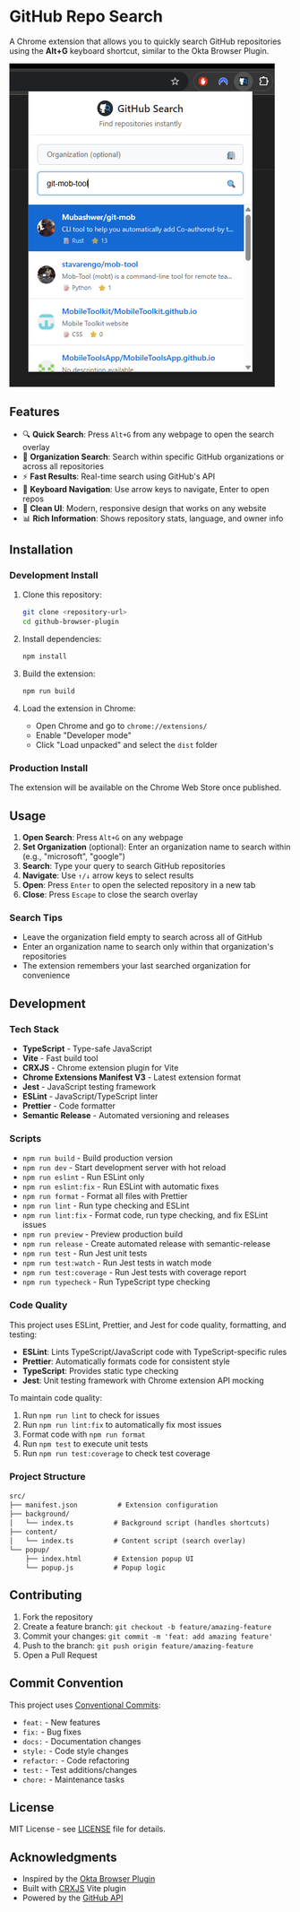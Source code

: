 # GitHub Repo Search

A Chrome extension that allows you to quickly search GitHub repositories using the **Alt+G** keyboard shortcut, similar to the Okta Browser Plugin.

![Image displaying the GitHub Repo Search extension popup](popup-screenshot.png)

## Features

- 🔍 **Quick Search**: Press `Alt+G` from any webpage to open the search overlay
- 🏢 **Organization Search**: Search within specific GitHub organizations or across all repositories
- ⚡ **Fast Results**: Real-time search using GitHub's API
- 🎯 **Keyboard Navigation**: Use arrow keys to navigate, Enter to open repos
- 🎨 **Clean UI**: Modern, responsive design that works on any website
- 📊 **Rich Information**: Shows repository stats, language, and owner info

## Installation

### Development Install

1. Clone this repository:

   ```bash
   git clone <repository-url>
   cd github-browser-plugin
   ```

2. Install dependencies:

   ```bash
   npm install
   ```

3. Build the extension:

   ```bash
   npm run build
   ```

4. Load the extension in Chrome:
   - Open Chrome and go to `chrome://extensions/`
   - Enable "Developer mode"
   - Click "Load unpacked" and select the `dist` folder

### Production Install

The extension will be available on the Chrome Web Store once published.

## Usage

1. **Open Search**: Press `Alt+G` on any webpage
2. **Set Organization** (optional): Enter an organization name to search within (e.g., "microsoft", "google")
3. **Search**: Type your query to search GitHub repositories
4. **Navigate**: Use `↑/↓` arrow keys to select results
5. **Open**: Press `Enter` to open the selected repository in a new tab
6. **Close**: Press `Escape` to close the search overlay

### Search Tips

- Leave the organization field empty to search across all of GitHub
- Enter an organization name to search only within that organization's repositories
- The extension remembers your last searched organization for convenience

## Development

### Tech Stack

- **TypeScript** - Type-safe JavaScript
- **Vite** - Fast build tool
- **CRXJS** - Chrome extension plugin for Vite
- **Chrome Extensions Manifest V3** - Latest extension format
- **Jest** - JavaScript testing framework
- **ESLint** - JavaScript/TypeScript linter
- **Prettier** - Code formatter
- **Semantic Release** - Automated versioning and releases

### Scripts

- `npm run build` - Build production version
- `npm run dev` - Start development server with hot reload
- `npm run eslint` - Run ESLint only
- `npm run eslint:fix` - Run ESLint with automatic fixes
- `npm run format` - Format all files with Prettier
- `npm run lint` - Run type checking and ESLint
- `npm run lint:fix` - Format code, run type checking, and fix ESLint issues
- `npm run preview` - Preview production build
- `npm run release` - Create automated release with semantic-release
- `npm run test` - Run Jest unit tests
- `npm run test:watch` - Run Jest tests in watch mode
- `npm run test:coverage` - Run Jest tests with coverage report
- `npm run typecheck` - Run TypeScript type checking

### Code Quality

This project uses ESLint, Prettier, and Jest for code quality, formatting, and testing:

- **ESLint**: Lints TypeScript/JavaScript code with TypeScript-specific rules
- **Prettier**: Automatically formats code for consistent style
- **TypeScript**: Provides static type checking
- **Jest**: Unit testing framework with Chrome extension API mocking

To maintain code quality:

1. Run `npm run lint` to check for issues
2. Run `npm run lint:fix` to automatically fix most issues
3. Format code with `npm run format`
4. Run `npm test` to execute unit tests
5. Run `npm run test:coverage` to check test coverage

### Project Structure

```
src/
├── manifest.json          # Extension configuration
├── background/
│   └── index.ts          # Background script (handles shortcuts)
├── content/
│   └── index.ts          # Content script (search overlay)
└── popup/
    ├── index.html        # Extension popup UI
    └── popup.js          # Popup logic
```

## Contributing

1. Fork the repository
2. Create a feature branch: `git checkout -b feature/amazing-feature`
3. Commit your changes: `git commit -m 'feat: add amazing feature'`
4. Push to the branch: `git push origin feature/amazing-feature`
5. Open a Pull Request

## Commit Convention

This project uses [Conventional Commits](https://www.conventionalcommits.org/):

- `feat:` - New features
- `fix:` - Bug fixes
- `docs:` - Documentation changes
- `style:` - Code style changes
- `refactor:` - Code refactoring
- `test:` - Test additions/changes
- `chore:` - Maintenance tasks

## License

MIT License - see [LICENSE](LICENSE) file for details.

## Acknowledgments

- Inspired by the [Okta Browser Plugin](https://chromewebstore.google.com/detail/okta-browser-plugin/glnpjglilkicbckjpbgcfkogebgllemb)
- Built with [CRXJS](https://crxjs.dev/) Vite plugin
- Powered by the [GitHub API](https://docs.github.com/en/rest)
